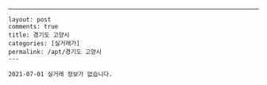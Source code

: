 ---
    layout: post
    comments: true
    title: 경기도 고양시
    categories: [실거래가]
    permalink: /apt/경기도 고양시
    ---

    2021-07-01 실거래 정보가 없습니다.

    